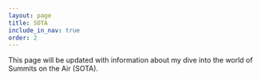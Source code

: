 ```yaml
---
layout: page
title: SOTA
include_in_nav: true
order: 2
---
```


This page will be updated with information about my dive into the world of Summits on the Air (SOTA).

